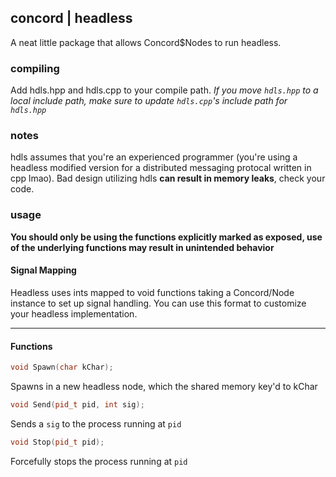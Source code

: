 ## concord | headless
A neat little package that allows Concord$Nodes to run headless.

### compiling
Add hdls.hpp and hdls.cpp to your compile path. *If you move `hdls.hpp` to a local include path, make sure to update `hdls.cpp`'s include path for `hdls.hpp`*


### notes
hdls assumes that you're an experienced programmer (you're using a headless modified version for a distributed messaging protocal written in cpp lmao). Bad design utilizing hdls **can result in memory leaks**, check your code.

### usage
**You should only be using the functions explicitly marked as exposed, use of the underlying functions may result in unintended behavior**


#### Signal Mapping

Headless uses ints mapped to void functions taking a Concord/Node instance to set up signal handling. You can use this format to customize your headless implementation.

---

#### Functions

```cpp
void Spawn(char kChar);
```
Spawns in a new headless node, which the shared memory key'd to kChar


```cpp
void Send(pid_t pid, int sig);
```
Sends a `sig` to the process running at `pid`

```cpp
void Stop(pid_t pid);
```
Forcefully stops the process running at `pid`
